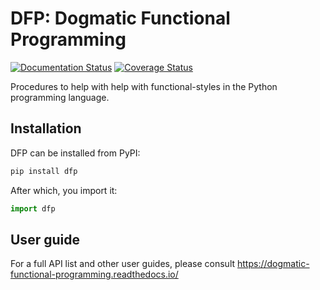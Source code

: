 # DFP: Dogmatic Functional Programming

[![Documentation Status](https://readthedocs.org/projects/dogmatic-functional-programming/badge/?version=latest)](https://dogmatic-functional-programming.readthedocs.io/en/latest/?badge=latest)
[![Coverage Status](https://coveralls.io/repos/github/jaypmorgan/dfp/badge.svg?branch=main)](https://coveralls.io/github/jaypmorgan/dfp?branch=main)

Procedures to help with help with functional-styles in the Python programming language.

## Installation

DFP can be installed from PyPI:

```bash
pip install dfp
```

After which, you import it:

```python
import dfp
```

## User guide

For a full API list and other user guides, please consult <https://dogmatic-functional-programming.readthedocs.io/>
